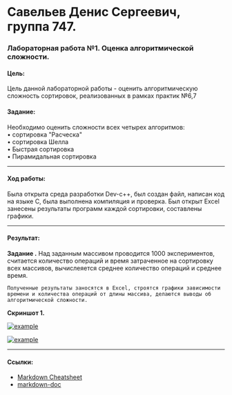 # Савельев Денис Сергеевич, группа 747. #
### Лабораторная работа №1. Оценка алгоритмической сложности. ###
#### Цель: ####  
Цель данной лабораторной работы - оценить алгоритмическую сложность сортировок, реализованных в рамках практик №6,7  
#### Задание: ####  
Необходимо оценить сложности всех четырех алгоритмов:   
• сортировка "Расческа"  
• сортировка Шелла  
• Быстрая сортировка  
• Пирамидальная сортировка


___
#### Ход работы: ####
   Была открыта среда разработки Dev-c++, был создан файл, написан код на языке С, была выполнена компиляция и проверка.
   Был открыт Excel занесены результаты программ каждой сортировки, составлены графики.

___
#### Результат: ####
  **Задание .** Над заданным массивом проводится 1000 экспериментов, считается количество операций и время затраченное на сортировку всех массивов, вычислеяется среднее количество операций и среднее время.  
    
    Полученные результаты заносятся в Excel, строятся графики зависимости времени и количества операций от длины массива, делаются выводы об алгоритмической сложности.

  
  **Скриншот 1.**
  
[![example](https://pp.userapi.com/c845521/v845521924/1f1225/3ry23ZwvtqU.jpg)](примерВыполненияПрограммы)  
    
[![example](https://pp.userapi.com/c846324/v846324924/1de972/rNgjYJWTPrE.jpg)](примерГрафик)  
  
___
#### Ссылки: ####  
- [Markdown Cheatsheet](https://github.com/adam-p/markdown-here/wiki/Markdown-Cheatsheet)
- [markdown-doc](https://github.com/OlgaVlasova/markdown-doc/blob/master/README.md#Parag)

